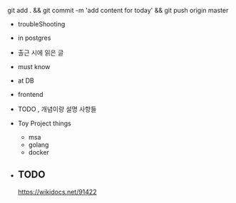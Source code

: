 


git add . && git commit -m 'add content for today' && git push origin master

- troubleShooting


- in postgres


- 출근 시에 읽은 글 


- must know 




- at DB 


- frontend


- TODO , 개념이랑 설명 사항들 

- Toy Project things

    - msa
    - golang 
    - docker 

- TODO
    - 
    https://wikidocs.net/91422